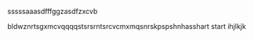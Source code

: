 sssssaaasdfffggzasdfzxcvb   

 bldwznrtsgxmcvqqqqstsrsrntsrcvcmxmqsnrskpspshnhasshart
  start ihjlkjk